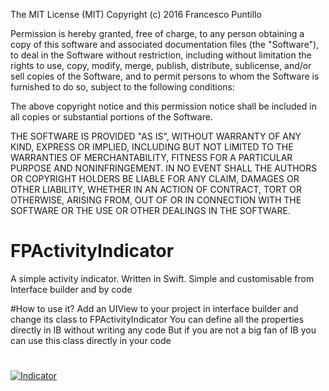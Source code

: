 The MIT License (MIT)
Copyright (c) 2016 Francesco Puntillo

Permission is hereby granted, free of charge, to any person obtaining a copy of this software and associated documentation files (the "Software"), to deal in the Software without restriction, including without limitation the rights to use, copy, modify, merge, publish, distribute, sublicense, and/or sell copies of the Software, and to permit persons to whom the Software is furnished to do so, subject to the following conditions:

The above copyright notice and this permission notice shall be included in all copies or substantial portions of the Software.

THE SOFTWARE IS PROVIDED "AS IS", WITHOUT WARRANTY OF ANY KIND, EXPRESS OR IMPLIED, INCLUDING BUT NOT LIMITED TO THE WARRANTIES OF MERCHANTABILITY, FITNESS FOR A PARTICULAR PURPOSE AND NONINFRINGEMENT. IN NO EVENT SHALL THE AUTHORS OR COPYRIGHT HOLDERS BE LIABLE FOR ANY CLAIM, DAMAGES OR OTHER LIABILITY, WHETHER IN AN ACTION OF CONTRACT, TORT OR OTHERWISE, ARISING FROM, OUT OF OR IN CONNECTION WITH THE SOFTWARE OR THE USE OR OTHER DEALINGS IN THE SOFTWARE.

# FPActivityIndicator
A simple activity indicator. Written in Swift. Simple and customisable from Interface builder and by code

#How to use it?
Add an UIView to your project in interface builder and change its class to FPActivityIndicator
You can define all the properties directly in IB without writing any code
But if you are not a big fan of IB you can use this class directly in your code

#
[![Indicator](https://github.com/punty/FPActivityIndicator/blob/master/indicator.gif)](#features)
